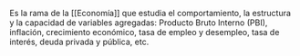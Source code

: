 Es la rama de la [[Economía]] que estudia el comportamiento, la estructura y la capacidad de variables agregadas: Producto Bruto Interno (PBI), inflación, crecimiento económico, tasa de empleo y desempleo, tasa de interés, deuda privada y pública, etc.
